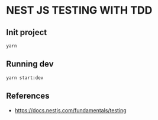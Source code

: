 # NEST JS TESTING WITH TDD

## Init project
```
yarn
```

## Running dev
```
yarn start:dev
```


## References 
* https://docs.nestjs.com/fundamentals/testing